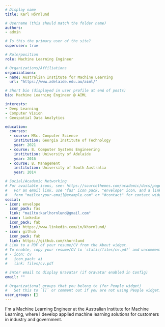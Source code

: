 ```yaml
---
# Display name
title: Karl Hörnlund

# Username (this should match the folder name)
authors:
- admin

# Is this the primary user of the site?
superuser: true

# Role/position
role: Machine Learning Engineer

# Organizations/Affiliations
organizations:
- name: Australian Institute for Machine Learning
  url: "https://www.adelaide.edu.au/aiml/"

# Short bio (displayed in user profile at end of posts)
bio: Machine Learning Engineer @ AIML

interests:
- Deep Learning
- Computer Vision
- Geospatial Data Analytics

education:
  courses:
  - course: MSc. Computer Science
    institution: Georgia Institute of Technology
    year: 2021
  - course: B. Computer Systems Engineering
    institution: University of Adelaide
    year: 2016
  - course: B. Management
    institution: University of South Australia
    year: 2014

# Social/Academic Networking
# For available icons, see: https://sourcethemes.com/academic/docs/page-builder/#icons
#   For an email link, use "fas" icon pack, "envelope" icon, and a link in the
#   form "mailto:your-email@example.com" or "#contact" for contact widget.
social:
- icon: envelope
  icon_pack: fas
  link: "mailto:karlhornlund@gmail.com"
- icon: linkedin
  icon_pack: fab
  link: https://www.linkedin.com/in/khornlund/
- icon: github
  icon_pack: fab
  link: https://github.com/khornlund
# Link to a PDF of your resume/CV from the About widget.
# To enable, copy your resume/CV to `static/files/cv.pdf` and uncomment the lines below.
# - icon: cv
#   icon_pack: ai
#   link: files/cv.pdf

# Enter email to display Gravatar (if Gravatar enabled in Config)
email: ""

# Organizational groups that you belong to (for People widget)
#   Set this to `[]` or comment out if you are not using People widget.
user_groups: []
---
```


I'm a Machine Learning Engineer at the Australian Institute for Machine Learning, where I develop applied machine learning solutions for customers in industry and government.
